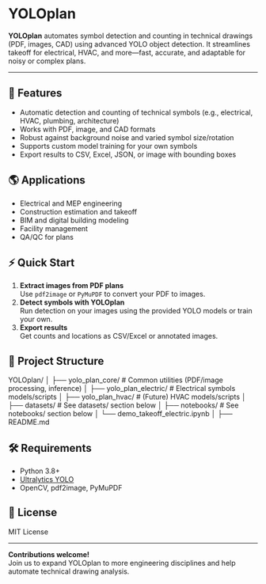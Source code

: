 # YOLOplan

**YOLOplan** automates symbol detection and counting in technical drawings (PDF, images, CAD) using advanced YOLO object detection. It streamlines takeoff for electrical, HVAC, and more—fast, accurate, and adaptable for noisy or complex plans.

---

## 🚀 Features

- Automatic detection and counting of technical symbols (e.g., electrical, HVAC, plumbing, architecture)
- Works with PDF, image, and CAD formats
- Robust against background noise and varied symbol size/rotation
- Supports custom model training for your own symbols
- Export results to CSV, Excel, JSON, or image with bounding boxes

## 🌎 Applications

- Electrical and MEP engineering
- Construction estimation and takeoff
- BIM and digital building modeling
- Facility management
- QA/QC for plans

## ⚡️ Quick Start

1. **Extract images from PDF plans**  
   Use `pdf2image` or `PyMuPDF` to convert your PDF to images.
2. **Detect symbols with YOLOplan**  
   Run detection on your images using the provided YOLO models or train your own.
3. **Export results**  
   Get counts and locations as CSV/Excel or annotated images.

## 📂 Project Structure

YOLOplan/ 
│
├── yolo_plan_core/           # Common utilities (PDF/image processing, inference) 
│
├── yolo_plan_electric/       # Electrical symbols models/scripts 
│
├── yolo_plan_hvac/           # (Future) HVAC models/scripts 
│
├── datasets/                 # See datasets/ section below 
│
├── notebooks/                # See notebooks/ section below 
│   └── demo_takeoff_electric.ipynb 
│
├── README.md 


## 🛠️ Requirements

- Python 3.8+
- [Ultralytics YOLO](https://github.com/ultralytics/ultralytics)
- OpenCV, pdf2image, PyMuPDF

## 📖 License

MIT License

---

**Contributions welcome!**  
Join us to expand YOLOplan to more engineering disciplines and help automate technical drawing analysis.

